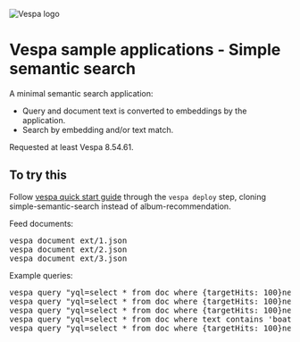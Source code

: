 <!-- Copyright Yahoo. Licensed under the terms of the Apache 2.0 license. See LICENSE in the project root. -->

![Vespa logo](https://vespa.ai/assets/vespa-logo-color.png)

# Vespa sample applications - Simple semantic search

A minimal semantic search application: 
- Query and document text is converted to embeddings by the application. 
- Search by embedding and/or text match.

Requested at least Vespa 8.54.61.

## To try this

Follow
[vespa quick start guide](https://docs.vespa.ai/en/vespa-quick-start.html)
through the <code>vespa deploy</code> step, cloning simple-semantic-search instead of album-recommendation.

Feed documents:
<pre>
vespa document ext/1.json
vespa document ext/2.json
vespa document ext/3.json
</pre>

Example queries:
<pre>
vespa query "yql=select * from doc where {targetHits: 100}nearestNeighbor(embedding, e)" "input.query(e)=embed(space contains many suns)"
vespa query "yql=select * from doc where {targetHits: 100}nearestNeighbor(embedding, e)" "input.query(e)=embed(shipping stuff over the sea)"
vespa query "yql=select * from doc where {targetHits: 100}nearestNeighbor(embedding, e)" "input.query(e)=embed(exchanging information by sound)"
vespa query "yql=select * from doc where text contains 'boat'"
vespa query "yql=select * from doc where {targetHits: 100}nearestNeighbor(embedding, e) AND text contains 'boat'" "input.query(e)=embed(exchanging information by sound)"
</pre>
